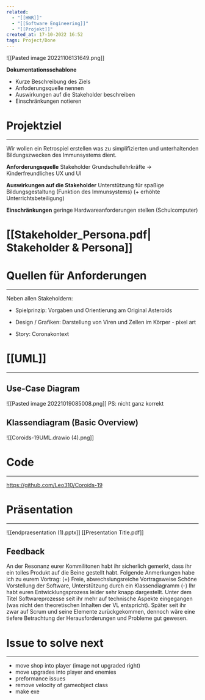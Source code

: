 ```yaml
---
related:
  - "[[HWR]]"
  - "[[Software Engineering]]"
  - "[[Projekt]]"
created_at: 17-10-2022 16:52
tags: Project/Done
---
```

![[Pasted image 20221106131649.png]]

**Dokumentationsschablone**
- Kurze Beschreibung des Ziels
- Anfoderungsquelle nennen
- Auswirkungen auf die Stakeholder beschreiben
- Einschränkungen notieren

# Projektziel
---
Wir wollen ein Retrospiel erstellen was zu simplifizierten und unterhaltenden Bildungszwecken des Immunsystems dient.

**Anforderungsquelle**
Stakeholder Grundschullehrkräfte → Kinderfreundliches UX und UI

**Auswirkungen auf die Stakeholder**
Unterstützung für spaßige Bildungsgestaltung (Funktion des Immunsystems) (+ erhöhte Unterrichtsbeteiligung)

**Einschränkungen**
geringe Hardwareanforderungen stellen (Schulcomputer)

# [[Stakeholder_Persona.pdf| Stakeholder & Persona]]

# Quellen für Anforderungen
---
Neben allen Stakeholdern:
- Spielprinzip:
	Vorgaben und Orientierung am Original Asteroids

- Design / Grafiken:
	Darstellung von Viren und Zellen im Körper - pixel art

- Story:
	Coronakontext

# [[UML]]
---
## Use-Case Diagram 
![[Pasted image 20221019085008.png]]
PS: nicht ganz korrekt

## Klassendiagram (Basic Overview)
![[Coroids-19UML.drawio (4).png]]

# Code
---
https://github.com/Leo310/Coroids-19

# Präsentation
---
![[endpraesentation (1).pptx]]
[[Presentation Title.pdf]]

## Feedback
An der Resonanz eurer Kommilitonen habt ihr sicherlich gemerkt, dass ihr ein tolles Produkt auf die Beine gestellt habt. Folgende Anmerkungen habe ich zu eurem Vortrag:
(+) Freie, abwechslungsreiche Vortragsweise
Schöne Vorstellung der Software, Unterstützung durch ein Klassendiagramm
(-) Ihr habt euren Entwicklungsprozess leider sehr knapp dargestellt. Unter dem Titel Softwareprozesse seit ihr mehr auf technische Aspekte eingegangen (was nicht den theoretischen Inhalten der VL entspricht). Später seit ihr zwar auf Scrum und seine Elemente zurückgekommen, dennoch wäre eine tiefere Betrachtung der Herausforderungen und Probleme gut gewesen.

# Issue to solve next
---
- move shop into player (image not upgraded right)
- move upgrades into player and enemies
- preformance issues
- remove velocity of gameobject class
- make exe
